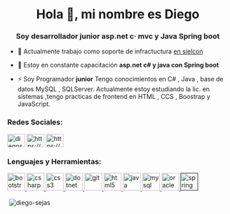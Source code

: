<h1 align="center">Hola 👋, mi nombre es Diego</h1>
<h3 align="center">Soy desarrollador junior asp.net c· mvc y Java Spring boot</h3>

- 🔭 Actualmente trabajo como soporte de infractuctura [en sielcon](http://www.sielcon.com.ar)

- 🌱 Estoy en constante capacitación **asp.net c# y java con Spring boot**

- ⚡ Soy Programador **junior** 
Tengo conocimientos en C# , Java , base de datos MySQL , SQLServer. Actualmente estoy estudiando la lic.
en sistemas ,tengo practicas de frontend en HTML , CCS , Boostrap y JavaScript.

<p align="left">
<h3 align="left">Redes Sociales:</h3>
<a href="https://twitter.com/diegosejas" target="blank"><img align="center" src="https://cdn.jsdelivr.net/npm/simple-icons@3.0.1/icons/twitter.svg" alt="diegosejas" height="30" width="40" /></a>
<a href="https://linkedin.com/in/https://www.linkedin.com/in/diegosejas" target="blank"><img align="center" src="https://cdn.jsdelivr.net/npm/simple-icons@3.0.1/icons/linkedin.svg" alt="https://www.linkedin.com/in/diegosejas" height="30" width="40" /></a>
<a href="https://fb.com/https://www.linkedin.com/in/diegosejas" target="blank"><img align="center" src="https://cdn.jsdelivr.net/npm/simple-icons@3.0.1/icons/facebook.svg" alt="https://www.linkedin.com/in/diegosejas" height="30" width="40" /></a>
</p>

<h3 align="left">Lenguajes y Herramientas:</h3>
<p align="left"> <a href="https://getbootstrap.com" target="_blank"> <img src="https://devicons.github.io/devicon/devicon.git/icons/bootstrap/bootstrap-plain.svg" alt="bootstrap" width="40" height="40"/> </a> <a href="https://www.w3schools.com/cs/" target="_blank"> <img src="https://devicons.github.io/devicon/devicon.git/icons/csharp/csharp-original.svg" alt="csharp" width="40" height="40"/> </a> <a href="https://www.w3schools.com/css/" target="_blank"> <img src="https://devicons.github.io/devicon/devicon.git/icons/css3/css3-original-wordmark.svg" alt="css3" width="40" height="40"/> </a> <a href="https://dotnet.microsoft.com/" target="_blank"> <img src="https://devicons.github.io/devicon/devicon.git/icons/dot-net/dot-net-original-wordmark.svg" alt="dotnet" width="40" height="40"/> </a> <a href="https://git-scm.com/" target="_blank"> <img src="https://www.vectorlogo.zone/logos/git-scm/git-scm-icon.svg" alt="git" width="40" height="40"/> </a> <a href="https://www.w3.org/html/" target="_blank"> <img src="https://devicons.github.io/devicon/devicon.git/icons/html5/html5-original-wordmark.svg" alt="html5" width="40" height="40"/> </a> <a href="https://www.java.com" target="_blank"> <img src="https://devicons.github.io/devicon/devicon.git/icons/java/java-original-wordmark.svg" alt="java" width="40" height="40"/> </a> <a href="https://www.mysql.com/" target="_blank"> <img src="https://devicons.github.io/devicon/devicon.git/icons/mysql/mysql-original-wordmark.svg" alt="mysql" width="40" height="40"/> </a> <a href="https://www.oracle.com/" target="_blank"> <img src="https://devicons.github.io/devicon/devicon.git/icons/oracle/oracle-original.svg" alt="oracle" width="40" height="40"/> </a> <a href="" target="_blank"> <img src="https://www.vectorlogo.zone/logos/springio/springio-icon.svg" alt="spring" width="40" height="40"/> </a> </p>

<p>&nbsp;<img align="center" src="https://github-readme-stats.vercel.app/api?username=diego-sejas&show_icons=true" alt="diego-sejas" /></p>

